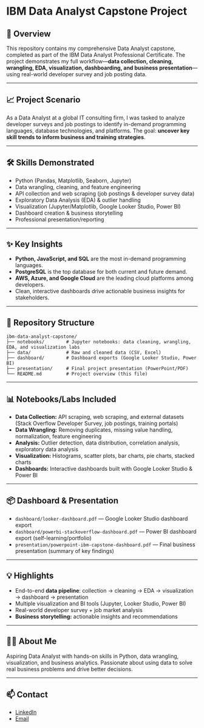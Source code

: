 # IBM Data Analyst Capstone Project

## 🚀 Overview

This repository contains my comprehensive Data Analyst capstone, completed as part of the IBM Data Analyst Professional Certificate. The project demonstrates my full workflow—**data collection, cleaning, wrangling, EDA, visualization, dashboarding, and business presentation**—using real-world developer survey and job posting data.

---

## 📈 Project Scenario

As a Data Analyst at a global IT consulting firm, I was tasked to analyze developer surveys and job postings to identify in-demand programming languages, database technologies, and platforms. The goal: **uncover key skill trends to inform business and training strategies**.

---

## 🛠️ Skills Demonstrated

- Python (Pandas, Matplotlib, Seaborn, Jupyter)
- Data wrangling, cleaning, and feature engineering
- API collection and web scraping (job postings & developer survey data)
- Exploratory Data Analysis (EDA) & outlier handling
- Visualization (Jupyter/Matplotlib, Google Looker Studio, Power BI)
- Dashboard creation & business storytelling
- Professional presentation/reporting

---

## ✨ Key Insights

- **Python, JavaScript, and SQL** are the most in-demand programming languages.
- **PostgreSQL** is the top database for both current and future demand.
- **AWS, Azure, and Google Cloud** are the leading cloud platforms among developers.
- Clean, interactive dashboards drive actionable business insights for stakeholders.

---


## 📂 Repository Structure

```
ibm-data-analyst-capstone/
├── notebooks/        # Jupyter notebooks: data cleaning, wrangling, EDA, and visualization labs
├── data/             # Raw and cleaned data (CSV, Excel)
├── dashboard/        # Dashboard exports (Google Looker Studio, Power BI)
├── presentation/     # Final project presentation (PowerPoint/PDF)
└── README.md         # Project overview (this file)
```

---

## 📊 Notebooks/Labs Included

- **Data Collection:** API scraping, web scraping, and external datasets (Stack Overflow Developer Survey, job postings, training portals)
- **Data Wrangling:** Removing duplicates, missing value handling, normalization, feature engineering
- **Analysis:** Outlier detection, data distribution, correlation analysis, exploratory data analysis
- **Visualization:** Histograms, scatter plots, bar charts, pie charts, stacked charts
- **Dashboards:** Interactive dashboards built with Google Looker Studio & Power BI

---

## 📦 Dashboard & Presentation

- `dashboard/looker-dashboard.pdf` — Google Looker Studio dashboard export
- `dashboard/powerbi-stackoverflow-dashboard.pdf` — Power BI dashboard export (self-learning/portfolio)
- `presentation/powerpoint-ibm-capstone-dashboard.pdf` — Final business presentation (summary of key findings)

---

## 💡 Highlights

- End-to-end **data pipeline**: collection → cleaning → EDA → visualization → dashboard → presentation
- Multiple visualization and BI tools (Jupyter, Looker Studio, Power BI)
- Real-world developer survey + job market analysis
- **Business storytelling:** actionable insights and recommendations

---

## 🧑‍💻 About Me

Aspiring Data Analyst with hands-on skills in Python, data wrangling, visualization, and business analytics. Passionate about using data to solve real business problems and drive better decisions.

---

## 📫 Contact

- [LinkedIn](https://www.linkedin.com/in/kok-thong-ong-71ab59221/)
- [Email](kokthong98@gmail.com)
